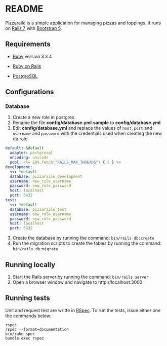# README

Pizzaraile is a simple application for managing pizzas and toppings. It runs on [Rails 7](https://rubyonrails.org/) with [Bootstrap 5](https://getbootstrap.com/).


## Requirements

* [Ruby](https://www.ruby-lang.org/en/documentation/installation/) version 3.3.4

* [Ruby on Rails](https://rubyonrails.org/)

* [PostgreSQL](https://www.postgresql.org/)

## Configurations

### Database

1. Create a new role in postgres
2. Rename the file **config/database.yml.sample** to **config/database.yml**
2. Edit **config/database.yml** and replace the values of `host`, `port` and `username` and `password` with the credentials used when creating the new db role.
```yml
default: &default
  adapter: postgresql
  encoding: unicode
  pool: <%= ENV.fetch("RAILS_MAX_THREADS") { 5 } %>
development:
  <<: *default
  database: pizzaraile_development
  username: new_role_username
  password: new_role_password
  host: localhost
  port: 5432
test:
  <<: *default
  database: pizzaraile_test
  username: new_role_username
  password: new_role_password
  host: localhost
  port: 5432
```
3. Create the database by running the command: `bin/rails db:create`
4. Run the migration scripts to create the tables by running the command: `bin/rails db:migrate`

## Running locally

1. Start the Rails server by running the command: `bin/rails server`
2. Open a browser window and navigate to http://localhost:3000

## Running tests

Unit and request test are writte in [RSpec](https://rspec.info/). To run the tests, issue either one the commands below:

```
rspec
rspec --format=documentation
bin/rake spec
bundle exec rspec
```
